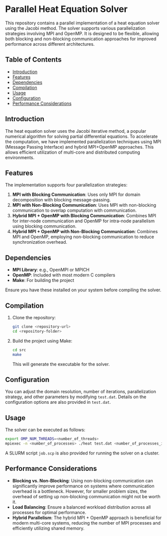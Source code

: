 # Parallel Heat Equation Solver

This repository contains a parallel implementation of a heat equation solver using the Jacobi method. The solver supports various parallelization strategies involving MPI and OpenMP. It is designed to be flexible, allowing both blocking and non-blocking communication approaches for improved performance across different architectures.

## Table of Contents
- [Introduction](#introduction)
- [Features](#features)
- [Dependencies](#dependencies)
- [Compilation](#compilation)
- [Usage](#usage)
- [Configuration](#configuration)
- [Performance Considerations](#performance-considerations)

## Introduction
The heat equation solver uses the Jacobi iterative method, a popular numerical algorithm for solving partial differential equations. To accelerate the computation, we have implemented parallelization techniques using MPI (Message Passing Interface) and hybrid MPI+OpenMP approaches. This allows efficient utilization of multi-core and distributed computing environments.

## Features
The implementation supports four parallelization strategies:
1. **MPI with Blocking Communication**: Uses only MPI for domain decomposition with blocking message-passing.
2. **MPI with Non-Blocking Communication**: Uses MPI with non-blocking communication to overlap computation with communication.
3. **Hybrid MPI + OpenMP with Blocking Communication**: Combines MPI for inter-node communication and OpenMP for intra-node parallelism using blocking communication.
4. **Hybrid MPI + OpenMP with Non-Blocking Communication**: Combines MPI and OpenMP, employing non-blocking communication to reduce synchronization overhead.

## Dependencies
- **MPI Library**: e.g., OpenMPI or MPICH
- **OpenMP**: Included with most modern C compilers
- **Make**: For building the project

Ensure you have these installed on your system before compiling the solver.

## Compilation
1. Clone the repository:
   ```bash
   git clone <repository-url>
   cd <repository-folder>
2. Build the project using Make:
   ```bash
   cd src
   make
   ```
   This will generate the executable for the solver.

## Configuration
You can adjust the domain resolution, number of iterations, parallelization strategy, and other parameters by modifying `test.dat`. Details on the configuration options are also provided in `test.dat`.

## Usage
The solver can be executed as follows:
```bash
export OMP_NUM_THREADS=<number_of_threads>
mpiexec -n <number_of_processes> ./heat test.dat <number_of_processes_in_ydirection> <number_of_processes_in_xdirection>
```
A SLURM script `job.scp` is also provided for running the solver on a cluster. 

## Performance Considerations
- **Blocking vs. Non-Blocking**: Using non-blocking communication can significantly improve performance on systems where communication overhead is a bottleneck. However, for smaller problem sizes, the overhead of setting up non-blocking communication might not be worth it.
- **Load Balancing**: Ensure a balanced workload distribution across all processes for optimal performance.
- **Hybrid Parallelism**: The hybrid MPI + OpenMP approach is beneficial for modern multi-core systems, reducing the number of MPI processes and efficiently utilizing shared memory.
